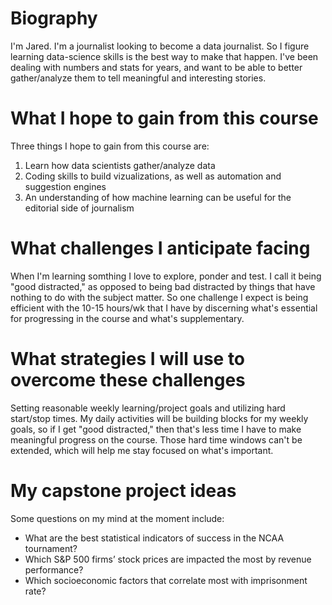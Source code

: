 # Biography

I'm Jared. I'm a journalist looking to become a data journalist. So I figure learning data-science skills is the best way to make that happen. I've been dealing with numbers and stats for years, and want to be able to better gather/analyze them to tell meaningful and interesting stories. 

# What I hope to gain from this course

Three things I hope to gain from this course are:

1. Learn how data scientists gather/analyze data
2. Coding skills to build vizualizations, as well as automation and suggestion engines
3. An understanding of how machine learning can be useful for the editorial side of journalism

# What challenges I anticipate facing

When I'm learning somthing I love to explore, ponder and test. I call it being "good distracted," as opposed to being bad distracted by things that have nothing to do with the subject matter. So one challenge I expect is being efficient with the 10-15 hours/wk that I have by discerning what's essential for progressing in the course and what's supplementary.

# What strategies I will use to overcome these challenges

Setting reasonable weekly learning/project goals and utilizing hard start/stop times. My daily activities will be building blocks for my weekly goals, so if I get "good distracted," then that's less time I have to make meaningful progress on the course. Those hard time windows can't be extended, which will help me stay focused on what's important.

# My capstone project ideas

Some questions on my mind at the moment include:

* What are the best statistical indicators of success in the NCAA tournament?
* Which S&P 500 firms’ stock prices are impacted the most by revenue performance?
* Which socioeconomic factors that correlate most with imprisonment rate?


